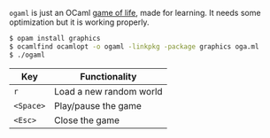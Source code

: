 `ogaml` is just an OCaml [game of life](https://en.wikipedia.org/wiki/Conway%27s_Game_of_Life), made for learning. It needs some optimization but it is working properly.

```sh
$ opam install graphics
$ ocamlfind ocamlopt -o ogaml -linkpkg -package graphics oga.ml
$ ./ogaml
```

| Key      | Functionality           |
|----------|-------------------------|
| `r`      | Load a new random world |
| `<Space>`| Play/pause the game     |
| `<Esc>`  | Close the game          |
